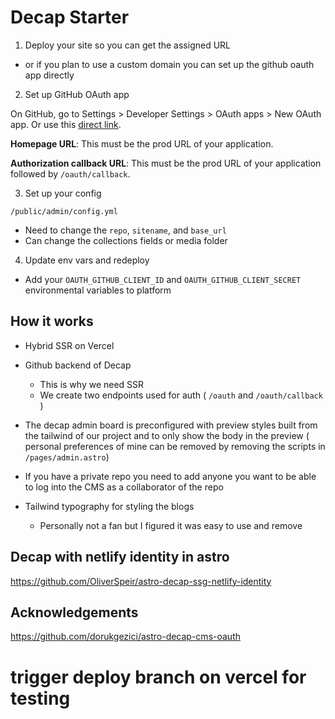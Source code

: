 # Decap Starter

1. Deploy your site so you can get the assigned URL
  
  - or if you plan to use a custom domain you can set up the github oauth app directly

2. Set up GitHub OAuth app

On GitHub, go to Settings > Developer Settings > OAuth apps > New OAuth app. Or use this [direct link](https://github.com/settings/applications/new).

**Homepage URL**: This must be the prod URL of your application.

**Authorization callback URL**: This must be the prod URL of your application followed by `/oauth/callback`.

3. Set up your config

`/public/admin/config.yml`

- Need to change the `repo`, `sitename`, and `base_url`
- Can change the collections fields or media folder

4. Update env vars and redeploy

- Add your `OAUTH_GITHUB_CLIENT_ID` and `OAUTH_GITHUB_CLIENT_SECRET` environmental variables to platform


## How it works

- Hybrid SSR on Vercel
- Github backend of Decap

  - This is why we need SSR
  - We create two endpoints used for auth ( `/oauth` and `/oauth/callback` )
- The decap admin board is preconfigured with preview styles built from the tailwind of our project and to only show the body in the preview ( personal preferences of mine can be removed by removing the scripts in `/pages/admin.astro`)
- If you have a private repo you need to add anyone you want to be able to log into the CMS as a collaborator of the repo
- Tailwind typography for styling the blogs
  - Personally not a fan but I figured it was easy to use and remove

## Decap with netlify identity in astro

https://github.com/OliverSpeir/astro-decap-ssg-netlify-identity

## Acknowledgements

https://github.com/dorukgezici/astro-decap-cms-oauth



# trigger deploy branch on vercel for testing